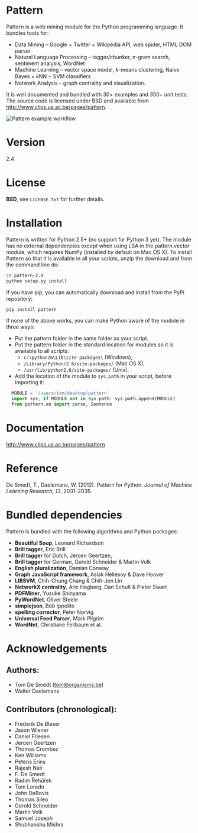 Pattern
=======

Pattern is a web mining module for the Python programming language. It bundles tools for:
 * Data Mining – Google + Twitter + Wikipedia API, web spider, HTML DOM parser
 * Natural Language Processing – tagger/chunker, n-gram search, sentiment analysis, WordNet
 * Machine Learning – vector space model, *k*-means clustering, Naive Bayes + *k*NN + SVM classiﬁers
 * Network Analysis – graph centrality and visualization.

It is well documented and bundled with 30+ examples and 350+ unit tests. The source code is licensed under BSD and available from http://www.clips.ua.ac.be/pages/pattern.

![Pattern example workflow](http://www.clips.ua.ac.be/media/pattern_schema.gif)

Version
=======

2.4

License
=======

**BSD**, see `LICENSE.txt` for further details.

Installation
============

Pattern is written for Python 2.5+ (no support for Python 3 yet). The module has no external dependencies except when using LSA in the pattern.vector module, which requires NumPy (installed by default on Mac OS X). To install Pattern so that it is available in all your scripts, unzip the download and from the command line do:
```bash
cd pattern-2.4
python setup.py install
```

If you have pip, you can automatically download and install from the PyPi repository:
```bash
pip install pattern
```

If none of the above works, you can make Python aware of the module in three ways:
- Put the pattern folder in the same folder as your script.
- Put the pattern folder in the standard location for modules so it is available to all scripts:
  * `c:\python26\Lib\site-packages\` (Windows),
  * `/Library/Python/2.6/site-packages/` (Mac OS X),
  * `/usr/lib/python2.6/site-packages/` (Unix).
- Add the location of the module to `sys.path` in your script, before importing it:

```python
  MODULE = '/users/tom/desktop/pattern'
  import sys; if MODULE not in sys.path: sys.path.append(MODULE)
  from pattern.en import parse, Sentence
```

Documentation
=============

http://www.clips.ua.ac.be/pages/pattern

Reference
=========

De Smedt, T., Daelemans, W. (2012). Pattern for Python. *Journal of Machine Learning Research, 13*, 2031–2035.

Bundled dependencies
====================

Pattern is bundled with the following algorithms and Python packages: 

- **Beautiful Soup**, Leonard Richardson
- **Brill tagger**, Eric Brill
- **Brill tagger** for Dutch, Jeroen Geertzen,
- **Brill tagger** for German, Gerold Schneider & Martin Volk
- **English pluralization**, Damian Conway
- **Graph JavaScript framework**, Aslak Hellesoy & Dave Hoover
- **LIBSVM**, Chih-Chung Chang & Chih-Jen Lin
- **NetworkX centrality**, Aric Hagberg, Dan Schult & Pieter Swart
- **PDFMiner**, Yusuke Shinyama
- **PyWordNet**, Oliver Steele
- **simplejson**, Bob Ippolito
- **spelling corrector**, Peter Norvig
- **Universal Feed Parser**, Mark Pilgrim
- **WordNet**, Christiane Fellbaum et al.

Acknowledgements
================

Authors:
--------
- Tom De Smedt (tom@organisms.be)
- Walter Daelemans

Contributors (chronological):
------------------------------
- Frederik De Bleser
- Jason Wiener
- Daniel Friesen
- Jeroen Geertzen
- Thomas Crombez
- Ken Williams
- Peteris Erins
- Rajesh Nair
- F. De Smedt
- Radim Řehůřek
- Tom Loredo
- John DeBovis
- Thomas Sileo
- Gerold Schneider
- Martin Volk
- Samuel Joseph
- Shubhanshu Mishra